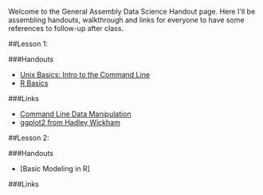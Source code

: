 Welcome to the General Assembly Data Science Handout page.  Here I'll be assembling handouts, walkthrough and links for everyone to have some references to follow-up after class.

##Lesson 1:

###Handouts
- [Unix Basics: Intro to the Command Line](https://github.com/arahuja/GADS4/wiki/Intro-to-the-command-line)
- [R Basics](https://github.com/arahuja/GADS4/wiki/Some-Basic-R-Commands)

###Links
- [Command Line Data Manipulation](http://planspace.org/2013/05/21/command-line-data-manipulation/)
- [ggplot2 from Hadley Wickham](http://www.mathtube.org/lecture/video/visualising-data-ggplot2)


##Lesson 2:

###Handouts
- [Basic Modeling in R]

###Links
